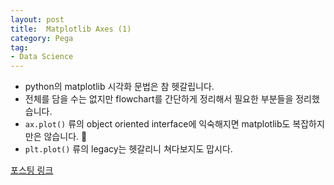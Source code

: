 ```yaml
---
layout: post
title:  Matplotlib Axes (1)
category: Pega
tag:
- Data Science
---
```


- python의 matplotlib 시각화 문법은 참 헷갈립니다.
- 전체를 담을 수는 없지만 flowchart를 간단하게 정리해서 필요한 부분들을 정리했습니다.
- `ax.plot()` 류의 object oriented interface에 익숙해지면 matplotlib도 복잡하지만은 않습니다. 🙂
- `plt.plot()` 류의 legacy는 헷갈리니 쳐다보지도 맙시다.

[포스팅 링크](https://jehyunlee.github.io/2020/03/31/Python-DS-9-matplotlib_axis/)
